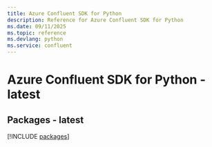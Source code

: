 ```yaml
---
title: Azure Confluent SDK for Python
description: Reference for Azure Confluent SDK for Python
ms.date: 09/11/2025
ms.topic: reference
ms.devlang: python
ms.service: confluent
---
```

# Azure Confluent SDK for Python - latest
## Packages - latest
[!INCLUDE [packages](confluent-index.md)]